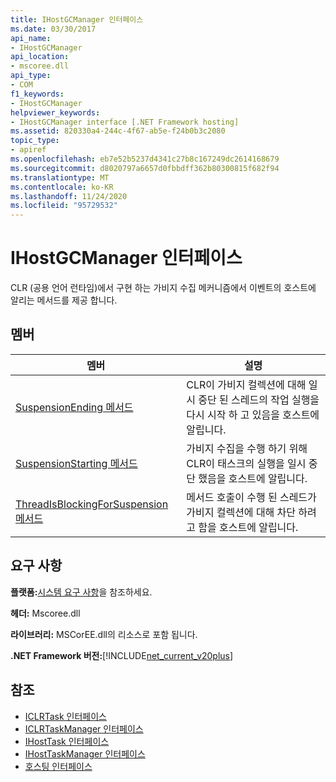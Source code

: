 ```yaml
---
title: IHostGCManager 인터페이스
ms.date: 03/30/2017
api_name:
- IHostGCManager
api_location:
- mscoree.dll
api_type:
- COM
f1_keywords:
- IHostGCManager
helpviewer_keywords:
- IHostGCManager interface [.NET Framework hosting]
ms.assetid: 820330a4-244c-4f67-ab5e-f24b0b3c2080
topic_type:
- apiref
ms.openlocfilehash: eb7e52b5237d4341c27b8c167249dc2614168679
ms.sourcegitcommit: d8020797a6657d0fbbdff362b80300815f682f94
ms.translationtype: MT
ms.contentlocale: ko-KR
ms.lasthandoff: 11/24/2020
ms.locfileid: "95729532"
---
```

# <a name="ihostgcmanager-interface"></a>IHostGCManager 인터페이스

CLR (공용 언어 런타임)에서 구현 하는 가비지 수집 메커니즘에서 이벤트의 호스트에 알리는 메서드를 제공 합니다.  
  
## <a name="members"></a>멤버  
  
|멤버|설명|  
|------------|-----------------|  
|[SuspensionEnding 메서드](ihostgcmanager-suspensionending-method.md)|CLR이 가비지 컬렉션에 대해 일시 중단 된 스레드의 작업 실행을 다시 시작 하 고 있음을 호스트에 알립니다.|  
|[SuspensionStarting 메서드](ihostgcmanager-suspensionstarting-method.md)|가비지 수집을 수행 하기 위해 CLR이 태스크의 실행을 일시 중단 했음을 호스트에 알립니다.|  
|[ThreadIsBlockingForSuspension 메서드](ihostgcmanager-threadisblockingforsuspension-method.md)|메서드 호출이 수행 된 스레드가 가비지 컬렉션에 대해 차단 하려고 함을 호스트에 알립니다.|  
  
## <a name="requirements"></a>요구 사항  

 **플랫폼:**[시스템 요구 사항](../../get-started/system-requirements.md)을 참조하세요.  
  
 **헤더:** Mscoree.dll  
  
 **라이브러리:** MSCorEE.dll의 리소스로 포함 됩니다.  
  
 **.NET Framework 버전:**[!INCLUDE[net_current_v20plus](../../../../includes/net-current-v20plus-md.md)]  
  
## <a name="see-also"></a>참조

- [ICLRTask 인터페이스](iclrtask-interface.md)
- [ICLRTaskManager 인터페이스](iclrtaskmanager-interface.md)
- [IHostTask 인터페이스](ihosttask-interface.md)
- [IHostTaskManager 인터페이스](ihosttaskmanager-interface.md)
- [호스팅 인터페이스](hosting-interfaces.md)
